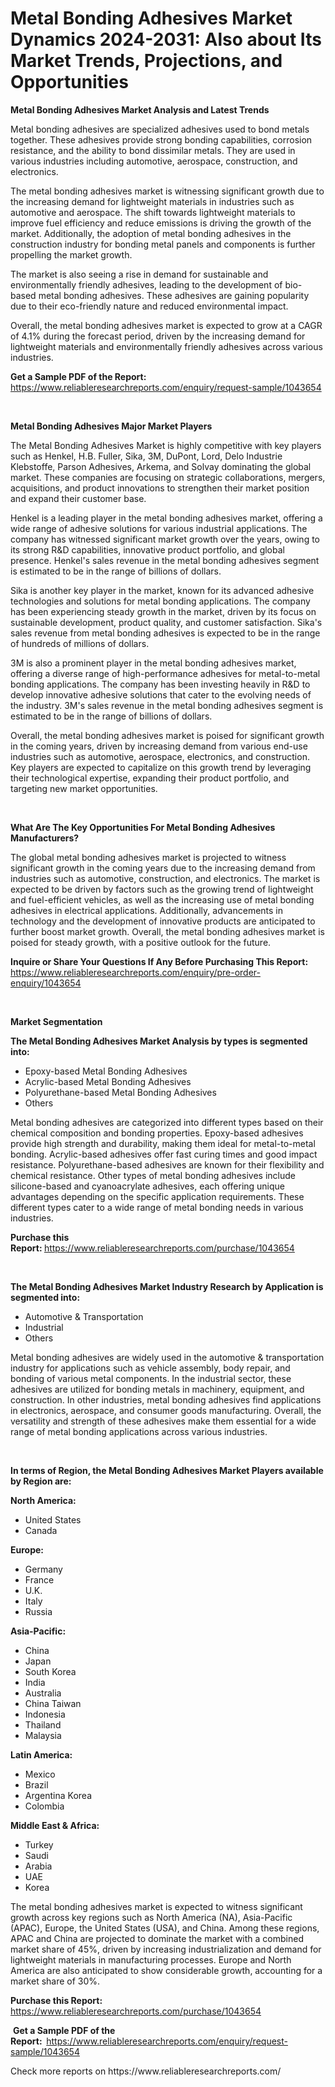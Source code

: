 <p><h1>Metal Bonding Adhesives Market Dynamics 2024-2031: Also about Its Market Trends, Projections, and Opportunities</h1></p><p><strong>Metal Bonding Adhesives Market Analysis and Latest Trends</strong></p>
<p><p>Metal bonding adhesives are specialized adhesives used to bond metals together. These adhesives provide strong bonding capabilities, corrosion resistance, and the ability to bond dissimilar metals. They are used in various industries including automotive, aerospace, construction, and electronics.</p><p>The metal bonding adhesives market is witnessing significant growth due to the increasing demand for lightweight materials in industries such as automotive and aerospace. The shift towards lightweight materials to improve fuel efficiency and reduce emissions is driving the growth of the market. Additionally, the adoption of metal bonding adhesives in the construction industry for bonding metal panels and components is further propelling the market growth.</p><p>The market is also seeing a rise in demand for sustainable and environmentally friendly adhesives, leading to the development of bio-based metal bonding adhesives. These adhesives are gaining popularity due to their eco-friendly nature and reduced environmental impact.</p><p>Overall, the metal bonding adhesives market is expected to grow at a CAGR of 4.1% during the forecast period, driven by the increasing demand for lightweight materials and environmentally friendly adhesives across various industries.</p></p>
<p><strong>Get a Sample PDF of the Report:&nbsp;</strong> <a href="https://www.reliableresearchreports.com/enquiry/request-sample/1043654">https://www.reliableresearchreports.com/enquiry/request-sample/1043654</a></p>
<p>&nbsp;</p>
<p><strong>Metal Bonding Adhesives Major Market Players</strong></p>
<p><p>The Metal Bonding Adhesives Market is highly competitive with key players such as Henkel, H.B. Fuller, Sika, 3M, DuPont, Lord, Delo Industrie Klebstoffe, Parson Adhesives, Arkema, and Solvay dominating the global market. These companies are focusing on strategic collaborations, mergers, acquisitions, and product innovations to strengthen their market position and expand their customer base.</p><p>Henkel is a leading player in the metal bonding adhesives market, offering a wide range of adhesive solutions for various industrial applications. The company has witnessed significant market growth over the years, owing to its strong R&D capabilities, innovative product portfolio, and global presence. Henkel's sales revenue in the metal bonding adhesives segment is estimated to be in the range of billions of dollars.</p><p>Sika is another key player in the market, known for its advanced adhesive technologies and solutions for metal bonding applications. The company has been experiencing steady growth in the market, driven by its focus on sustainable development, product quality, and customer satisfaction. Sika's sales revenue from metal bonding adhesives is expected to be in the range of hundreds of millions of dollars.</p><p>3M is also a prominent player in the metal bonding adhesives market, offering a diverse range of high-performance adhesives for metal-to-metal bonding applications. The company has been investing heavily in R&D to develop innovative adhesive solutions that cater to the evolving needs of the industry. 3M's sales revenue in the metal bonding adhesives segment is estimated to be in the range of billions of dollars.</p><p>Overall, the metal bonding adhesives market is poised for significant growth in the coming years, driven by increasing demand from various end-use industries such as automotive, aerospace, electronics, and construction. Key players are expected to capitalize on this growth trend by leveraging their technological expertise, expanding their product portfolio, and targeting new market opportunities.</p></p>
<p>&nbsp;</p>
<p><strong>What Are The Key Opportunities For Metal Bonding Adhesives Manufacturers?</strong></p>
<p><p>The global metal bonding adhesives market is projected to witness significant growth in the coming years due to the increasing demand from industries such as automotive, construction, and electronics. The market is expected to be driven by factors such as the growing trend of lightweight and fuel-efficient vehicles, as well as the increasing use of metal bonding adhesives in electrical applications. Additionally, advancements in technology and the development of innovative products are anticipated to further boost market growth. Overall, the metal bonding adhesives market is poised for steady growth, with a positive outlook for the future.</p></p>
<p><strong>Inquire or Share Your Questions If Any Before Purchasing This Report:</strong> <a href="https://www.reliableresearchreports.com/enquiry/pre-order-enquiry/1043654">https://www.reliableresearchreports.com/enquiry/pre-order-enquiry/1043654</a></p>
<p>&nbsp;</p>
<p><strong>Market Segmentation</strong></p>
<p><strong>The Metal Bonding Adhesives Market Analysis by types is segmented into:</strong></p>
<p><ul><li>Epoxy-based Metal Bonding Adhesives</li><li>Acrylic-based Metal Bonding Adhesives</li><li>Polyurethane-based Metal Bonding Adhesives</li><li>Others</li></ul></p>
<p><p>Metal bonding adhesives are categorized into different types based on their chemical composition and bonding properties. Epoxy-based adhesives provide high strength and durability, making them ideal for metal-to-metal bonding. Acrylic-based adhesives offer fast curing times and good impact resistance. Polyurethane-based adhesives are known for their flexibility and chemical resistance. Other types of metal bonding adhesives include silicone-based and cyanoacrylate adhesives, each offering unique advantages depending on the specific application requirements. These different types cater to a wide range of metal bonding needs in various industries.</p></p>
<p><strong>Purchase this Report:&nbsp;</strong><a href="https://www.reliableresearchreports.com/purchase/1043654">https://www.reliableresearchreports.com/purchase/1043654</a></p>
<p>&nbsp;</p>
<p><strong>The Metal Bonding Adhesives Market Industry Research by Application is segmented into:</strong></p>
<p><ul><li>Automotive & Transportation</li><li>Industrial</li><li>Others</li></ul></p>
<p><p>Metal bonding adhesives are widely used in the automotive & transportation industry for applications such as vehicle assembly, body repair, and bonding of various metal components. In the industrial sector, these adhesives are utilized for bonding metals in machinery, equipment, and construction. In other industries, metal bonding adhesives find applications in electronics, aerospace, and consumer goods manufacturing. Overall, the versatility and strength of these adhesives make them essential for a wide range of metal bonding applications across various industries.</p></p>
<p>&nbsp;</p>
<p><strong>In terms of Region, the Metal Bonding Adhesives Market Players available by Region are:</strong></p>
<p>
    <p> <strong> North America: </strong>
        <ul>
            <li>United States</li>
            <li>Canada</li>
        </ul>
        </p> 
    <p> <strong> Europe: </strong>
        <ul>
            <li>Germany</li>
            <li>France</li>
            <li>U.K.</li>
            <li>Italy</li>
            <li>Russia</li>
        </ul>
        </p> 
    <p> <strong> Asia-Pacific: </strong>
        <ul>
            <li>China</li>
            <li>Japan</li>
            <li>South Korea</li>
            <li>India</li>
            <li>Australia</li>
            <li>China Taiwan</li>
            <li>Indonesia</li>
            <li>Thailand</li>
            <li>Malaysia</li>
        </ul>
        </p> 
    <p> <strong> Latin America: </strong>
        <ul>
            <li>Mexico</li>
            <li>Brazil</li>
            <li>Argentina Korea</li>
            <li>Colombia</li>
        </ul>
        </p> 
    <p> <strong> Middle East & Africa: </strong>
        <ul>
            <li>Turkey</li>
            <li>Saudi</li>
            <li>Arabia</li>
            <li>UAE</li>
            <li>Korea</li>
        </ul>
    </p>
    </p>
<p><p>The metal bonding adhesives market is expected to witness significant growth across key regions such as North America (NA), Asia-Pacific (APAC), Europe, the United States (USA), and China. Among these regions, APAC and China are projected to dominate the market with a combined market share of 45%, driven by increasing industrialization and demand for lightweight materials in manufacturing processes. Europe and North America are also anticipated to show considerable growth, accounting for a market share of 30%.</p></p>
<p><strong>Purchase this Report: </strong><a href="https://www.reliableresearchreports.com/purchase/1043654">https://www.reliableresearchreports.com/purchase/1043654</a></p>
<p>&nbsp;<strong>Get a Sample PDF of the Report:&nbsp;&nbsp;</strong><a href="https://www.reliableresearchreports.com/enquiry/request-sample/1043654">https://www.reliableresearchreports.com/enquiry/request-sample/1043654</a></p>
<p><strong></strong></p>
<p>Check more reports on https://www.reliableresearchreports.com/</p>